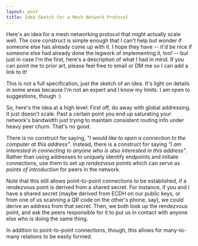 ```yaml
---
layout: post
title: Idea Sketch for a Mesh Network Protocol
---
```



Here's an idea for a mesh networking protocol that might actually scale well. The core construct is simple enough that I can't help but wonder if someone else has already come up with it. I hope they have -- it'd be nice if someone else had already done the legwork of implementing it, too! -- but just in case I'm the first, here's a description of what I had in mind. If you can point me to prior art, please feel free to email or DM me so I can add a link to it!

This is not a full specification, just the sketch of an idea. It's light on details in some areas because I'm not an expert and I know my limits. I am open to suggestions, though :)

So, here's the idea at a high level: First off, do away with global addressing. It just doesn't scale. Past a certain point you end up saturating your network's bandwidth just trying to maintain consistent routing info under heavy peer churn. That's no good.

There is no construct for saying, _"I would like to open a connection to the computer at this address"_. Instead, there is a construct for saying _"I am interested in connecting to anyone who is also interested in this address"_. Rather than using addresses to uniquely identify endpoints and initiate connections, use them to set up _rendezvous points_ which can serve as _points of introduction_ for peers in the network.

Note that this still allows point-to-point connections to be established, if a rendezvous point is derived from a shared secret. For instance, if you and I have a shared secret (maybe derived from ECDH on our public keys, or from one of us scanning a QR code on the other's phone, say), we could derive an address from that secret. Then, we both look up the rendezvous point, and ask the peers responsible for it to put us in contact with anyone else who is doing the same thing.

In addition to point-to-point connections, though, this allows for many-to-many relations to be easily formed.
